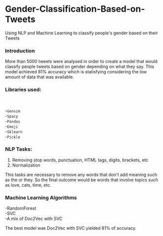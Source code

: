# Gender-Classification-Based-on-Tweets
Using NLP and Machine Learning to classify people's gender based on their Tweets

### Introduction

More than 5000 tweets were analysed in order to create a model that would classify people tweets based on gender depending on what they say. This model achieved 81% accuracy which is statisfying considering the low amount of data that was available.

### Libraries used:
<br><br>-`Gensim`<br>
-`Spacy`<br>
-`Pandas`<br>
-`Emoji`<br>
-`Sklearn`<br>
-`Pickle` <br>


### NLP Tasks:
1) Removing stop words, punctuation, HTML tags, digits, brackets, etc
2) Normalization

This tasks are necessary to remove any words that don't add meaning such as the or they. So the final outcome would be words that involve topics such as love, cats, time, etc.

### Machine Learning Algorithms

-RandomForest<br>
-SVC<br>
-A mix of Doc2Vec with SVC

The best model was Doc2Vec with SVC yielded 81% of accuracy.
